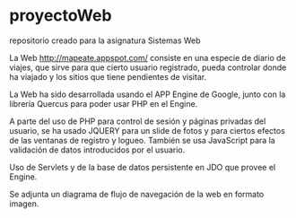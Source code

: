 proyectoWeb
===========

repositorio creado para la asignatura Sistemas Web

La Web http://mapeate.appspot.com/ consiste en una especie de diario de viajes, que sirve para que cierto
usuario registrado, pueda controlar donde ha viajado y los sitios que tiene pendientes de visitar.

La Web ha sido desarrollada usando el APP Engine de Google, junto con la librería Quercus para poder usar
PHP en el Engine.

A parte del uso de PHP para control de sesión y páginas privadas del usuario, se ha usado JQUERY para un slide
de fotos y para ciertos efectos de las ventanas de registro y logueo. 
También se usa JavaScript para la validación de datos introducidos por el usuario.

Uso de Servlets y de la base de datos persistente en JDO que provee el Engine.

Se adjunta un diagrama de flujo de navegación de la web en formato imagen. 
